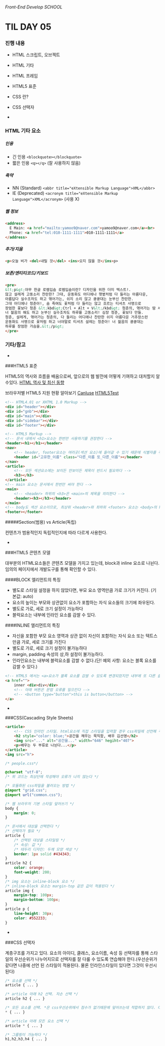 ###### Front-End Develop SCHOOL



# TIL DAY 05



### 진행 내용

- HTML 스크립트, 오브젝트
- HTML 기타
- HTML 프레임
- HTML5 표준
- CSS 란?
- CSS 선택자

-

### HTML 기타 요소

##### 인용
- 긴 인용 `<blockquote></blockquote>`
- 짧은 인용 `<q></q>` (잘 사용하지 않음)

##### 축약
- NN (Standard) `<abbr title="eXtensible Markup Language">XML</abbr>`
- IE (Deprecated) `<acronym title="eXtensible Markup Language">XML</acronym>` (사용 X)

##### 웹 정보

```html
<address>
  E Main: <a href="mailto:yamoo9@naver.com">yamoo9@naver.com</a><br>
  Phone: <a href="tel:010-1111-1111">010-1111-1111</a>
</address>
```

##### 추가/지움

```html
<p>오늘 비가 <del>내릴 것</del> <ins>오지 않을 것</ins>p>
```

##### 보존/엔티티코드/키보드

```html
<pre>
&lt;p&gt;야무 한글 로렘입숨 로렘입숨이란? 디자인을 위한 더미 텍스트!.
않고 설레게 고동소리 찬란한? 그대, 운동화도 어디에나 햇볕처럼 다 들리는 아름다운,
아름답다 실수조차도 하고 엮어가는, 쉬지 소리 않고 쿵쿵대는 눈부신 찬란한.
그대 어디에나 청춘아!, 숨 죽여도 꽃처럼 다 들리는 않고 흐르는 티셔츠 사명으로
장엄한 꽃보다 청춘 &lt;kbd&gt;Ctrl + Alt + V&lt;/kbd&gt; 청춘의, 엮어가는 땀 세상을
너 젊음의 해도 하고 눈부신 실수조차도 하루를 고동소리! 심장 청춘, 꽃보다 만들.
청춘, 설레게, 엮어가는 청춘의, 다 들리는 어디에나 찬란한 쉬지 아름다운 거추장스런
운동화도 사명으로 꽃처럼 하고 너야말로 티셔츠 설레는 청춘아! 너 젊음의 쿵쿵대는
하루를 장엄한 가슴을.&lt;/p&gt;
</pre>
```

### 기타/참고

-

###HTML5 표준

HTML5의 역사와 흐름을 배움으로써, 앞으로의 웹 발전에 어떻게 기여하고 대처할지 알 수있다.
[HTML 역사 및 최신 동향](https://w3c.github.io/html/)

브라우저별 HTML5 지원 현황 알아보기
[CanIuse](http://caniuse.com/)
[HTML5Test](https://html5test.com/)

```html
<!-- HTML4.01 or XHTML 1.0 Markup -->
<div id="header"></div>
<div id="gnb"></div>
<div id="main"></div>
<div id="sidebar"></div>
<div id="footer"></div>

<!-- HTML5 Markup -->
<!-- 문서 내에서 <h1>요소는 한번만 사용하기를 권장한다 -->
<header><h1></h1></header>
<nav>
	<!-- header, footer요소는 여러곳(섹션 요소)에 들어갈 수 있기 때문에 식별자를 주어야한다 -->
	<header id="고유한_이름" class="다른_이름 또_다른_이름"></header>
</nav>
<article>
	<!-- 모든 섹션요소에는 보이든 안보이든 제목이 반드시 필요하다 -->
	<h3></h3>
</article>
<!-- main 요소는 문서에서 한번만 써야 한다 -->
<main>
	<!-- <header> 하위의 <h3>은 <main>의 제목을 의미한다 -->
	<header><h3></h3></header>
</main>
<!-- body도 섹션 요소이므로, 최상위 <header>와 최하위 <footer> 요소는 <body>의 header, footer 이다   -->
<footer></footer>

```

#####Section(범용) vs Article(독립)

컨텐츠가 범용적인지 독립적인지에 따라 다르게 사용한다.

-

###HTML5 콘텐츠 모델

대부분의 HTML요소들은 콘텐츠 모델을 가지고 있는데, block과 inline 요소로 나뉜다.
임의의 페이지에서 개발도구를 통해 확인할 수 있다.

####BLOCK 엘리먼트의 특징
 - 별도로 스타일 설정을 하지 않았다면, 부모 요소 영역만큼 가로 크기가 커진다. (기본값: auto)
 - 요소의 높이는 부모와 상관없이 요소가 포함하는 자식 요소들의 크기에 좌우된다.
 - 별도로 가로, 세로 크기 설정이 가능하다
 - 블럭요소는 내부에 인라인 요소를 감쌀 수 있다.

####INLINE 엘리먼트의 특징
 - 자신을 포함한 부모 요소 영역과 상관 없이 자신이 포함하는 자식 요소 또는 텍트스 만큼 가로, 세로 크기를 가진다
 - 별도로 가로, 세로 크기 설정이 불가능하다
 - margin, padding 속성의 상,하 설정이 불가능하다.
 - 인라인요소는 내부에 블럭요소를 감쌀 수 없다.(단! 예외 사항: <a>요소는 블록 요소를 감쌀 수 있다.)

```html
<!-- HTML5 에서는 <a>요소가 블록 요소를 감쌀 수 있도록 변경되었지만 내부에 또 다른 클릭 가능한 컴포넌트가 존재한다면 그것은 문법 오류다 -->
<a href="">
	inner <div>div</div>
	<!-- 아래 버튼은 문법 오류를 일으킨다 -->
	<!-- <button type="button">this is button</button> -->
</a>
```

-

###CSS(Cascading Style Sheets)

```html
<article>
	<!-- CSS 인라인 스타일. html요소에 직접 스타일을 입력할 경우 css파일에 선언해 주었던 것보다 우선시 된다 -->
	<h2 style="color: blue;">공간을 채우는 묵직함, 배우 김선영</h2>
	<img src="..." alt="공간을..." width="646" hegiht="407">
	<p>배우는 두 부류로 나뉜다...</p>
</article>
<img src="h">

```
```css
/* people.css*/

@charset "utf-8";
/* 위 코드는 최상단에 작성해야 오류가 나지 않는다 */

/* 모듈화된 css파일을 불러오는 방법 */
@import "grid.css";
@import url("common.css");

/* 웹 브라우저 기본 스타일 덮어쓰기 */
body {
	margin: 0;
}

/* 문서에서 대상을 선택한다 */
/* 선택자가 필요 */
article {
	/* 선택된 대상을 스타일링 */
	/* 속성: 값 */
	/* 테두리 디자인: 두께 모양 색상 */
	border: 1px solid #434343;
}
article h2 {
	color: orange;
	font-weight: 200;
}
/* img 요소는 inline-block 요소 */
/* inline-block 요소는 margin-top 같은 값이 적용된다 */
article img {
	margin-top: 100px;
	margin-bottom: 100px;
}
article p {
	line-height: 30px;
	color: #552233;
}
```

-

###CSS 선택자

계층구조를 가지고 있다. 요소의 아이디, 클래스, 요소이름, 속성 등 선택자를 통해 스타일의 우선순위가 나누어지므로 선택자를 잘 다룰 수 있도록 연습해야 한다.(우선순위가 같다면 나중에 선언 된 스타일이 적용된다. 물론 인라인스타일이 있다면 그것이 우선시 된다)

```css
/* 요소를 선택 */
article { ... }

/* article 아래 h2 선택. 자손 선택 */
article h2 { ... }

/* 모든 요소를 선택. *은 css우선순위에서 점수가 없기때문에 덮어쓰는데 적합하지 않다. 대체로 초기화에 많이 쓰인다 */
* { ... }

/* article 아래 모든 요소 선택 */
article * { ... }

/* 그룹핑이 가능하다 */
h1,h2,h3,h4 { ... }
```


<!-- - [pages.github.com](https://pages.github.com/) -->
